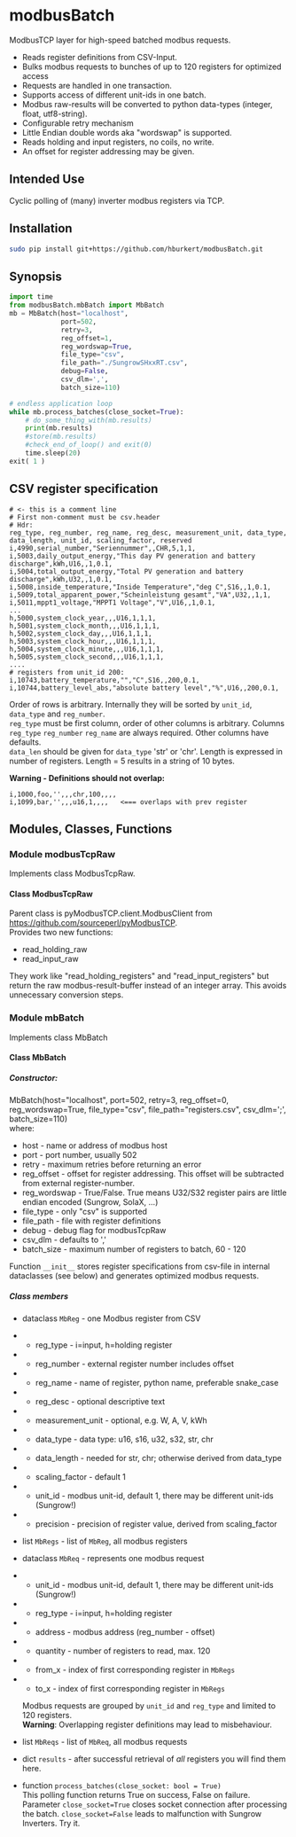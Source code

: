 # modbusBatch
ModbusTCP layer for high-speed batched modbus requests.

* Reads register definitions from CSV-Input. 
* Bulks modbus requests to bunches of up to 120 registers for optimized access 
* Requests are handled in one transaction.
* Supports access of different unit-ids in one batch.
* Modbus raw-results will be converted to python data-types (integer, float, utf8-string).
* Configurable retry mechanism
* Little Endian double words aka "wordswap" is supported.
* Reads holding and input registers, no coils, no write.
* An offset for register addressing may be given.


## Intended Use
Cyclic polling of (many) inverter modbus registers via TCP.

## Installation
```bash
sudo pip install git+https://github.com/hburkert/modbusBatch.git
```

## Synopsis
```python
import time
from modbusBatch.mbBatch import MbBatch
mb = MbBatch(host="localhost",
             port=502,
             retry=3,
             reg_offset=1,
             reg_wordswap=True,
             file_type="csv",
             file_path="./SungrowSHxxRT.csv",
             debug=False,
             csv_dlm=',',
             batch_size=110)

# endless application loop
while mb.process_batches(close_socket=True):
    # do_some_thing_with(mb.results)
    print(mb.results)
    #store(mb.results)
    #check_end_of_loop() and exit(0)
    time.sleep(20)
exit( 1 )
```

## CSV register specification
````text
# <- this is a comment line
# First non-comment must be csv.header
# Hdr:
reg_type, reg_number, reg_name, reg_desc, measurement_unit, data_type, data_length, unit_id, scaling_factor, reserved
i,4990,serial_number,"Seriennummer",,CHR,5,1,1,
i,5003,daily_output_energy,"This day PV generation and battery discharge",kWh,U16,,1,0.1,
i,5004,total_output_energy,"Total PV generation and battery discharge",kWh,U32,,1,0.1,
i,5008,inside_temperature,"Inside Temperature","deg C",S16,,1,0.1,
i,5009,total_apparent_power,"Scheinleistung gesamt","VA",U32,,1,1,
i,5011,mppt1_voltage,"MPPT1 Voltage","V",U16,,1,0.1,
...
h,5000,system_clock_year,,,U16,1,1,1,
h,5001,system_clock_month,,,U16,1,1,1,
h,5002,system_clock_day,,,U16,1,1,1,
h,5003,system_clock_hour,,,U16,1,1,1,
h,5004,system_clock_minute,,,U16,1,1,1,
h,5005,system_clock_second,,,U16,1,1,1,
....
# registers from unit_id 200:
i,10743,battery_temperature,"","C",S16,,200,0.1,
i,10744,battery_level_abs,"absolute battery level","%",U16,,200,0.1,
````

Order of rows is arbitrary. Internally they will be sorted by `unit_id`, `data_type` and `reg_number`. \
``reg_type`` must be first column, order of other columns is arbitrary.
Columns `reg_type` `reg_number` `reg_name` are always required. Other columns have defaults.\
`data_len` should be given for `data_type` 'str' or 'chr'. Length is expressed in number of registers. Length = 5 results in a string of 10 bytes.

**Warning - Definitions should not overlap:**
```text
i,1000,foo,'',,,chr,100,,,,
i,1099,bar,'',,,u16,1,,,,   <=== overlaps with prev register
```

## Modules, Classes, Functions
### Module modbusTcpRaw
Implements class ModbusTcpRaw.
#### Class ModbusTcpRaw
Parent class is pyModbusTCP.client.ModbusClient from https://github.com/sourceperl/pyModbusTCP. \
Provides two new functions:
* read_holding_raw 
* read_input_raw

They work like "read_holding_registers" and "read_input_registers" but return the raw modbus-result-buffer instead of an integer array. 
This avoids unnecessary conversion steps. 

### Module mbBatch
Implements class MbBatch

#### Class MbBatch
##### Constructor: 
MbBatch(host="localhost", port=502, retry=3, reg_offset=0, reg_wordswap=True, file_type="csv", file_path="registers.csv", csv_dlm=';', batch_size=110) \
where:
- host - name or address of modbus host
- port - port number, usually 502
- retry - maximum retries before returning an error
- reg_offset - offset for register addressing. This offset will be subtracted from external register-number. 
- reg_wordswap - True/False. True means U32/S32 register pairs are little endian encoded (Sungrow, SolaX, ...)
- file_type - only "csv" is supported
- file_path - file with register definitions 
- debug - debug flag for modbusTcpRaw
- csv_dlm - defaults to ','
- batch_size - maximum number of registers to batch, 60 - 120 

Function `__init__` stores register specifications from csv-file in 
internal dataclasses (see below) and generates optimized modbus requests.

##### Class members
- dataclass `MbReg` - one Modbus register from CSV
- - reg_type - i=input, h=holding register
- - reg_number - external register number includes offset
- - reg_name - name of register, python name, preferable snake_case
- - reg_desc - optional descriptive text
- - measurement_unit - optional, e.g. W, A, V, kWh
- - data_type - data type: u16, s16, u32, s32, str, chr
- - data_length - needed for str, chr; otherwise derived from data_type
- - scaling_factor - default 1
- - unit_id - modbus unit-id, default 1, there may be different unit-ids (Sungrow!)
- - precision - precision of register value, derived from scaling_factor


- list `MbRegs` - list of `MbReg`, all modbus registers


- dataclass `MbReq` - represents one modbus request
- - unit_id - modbus unit-id, default 1, there may be different unit-ids (Sungrow!)
- - reg_type - i=input, h=holding register
- - address - modbus address (reg_number - offset)
- - quantity - number of registers to read, max. 120
- - from_x - index of first corresponding register in `MbRegs`
- - to_x - index of first corresponding register in `MbRegs`

  Modbus requests are grouped by `unit_id` and `reg_type` and limited to 120 registers.\
**Warning**: Overlapping register definitions may lead to misbehaviour.


- list `MbReqs` - list of `MbReq`, all modbus requests


- dict `results` - after successful retrieval of _all_ registers you will find them here.


- function ``process_batches(close_socket: bool = True)``\
This polling function returns True on success, False on failure.\
Parameter `close_socket=True` closes socket connection after processing the batch.
`close_socket=False` leads to malfunction with Sungrow Inverters. Try it.
  

